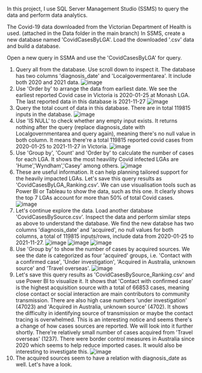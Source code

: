 In this project, I use SQL Server Management Studio (SSMS) to query the data and perform data analytics.

The Covid-19 data downloaded from the Victorian Department of Health is used. (attached in the Data folder in the main branch)
In SSMS, create a new database named 'CovidCasesByLGA'. Load the downloaded '.csv' data and build a database.

Open a new query in SSMA and use the 'CovidCasesByLGA' for query.
1. Query all from the database. Use scroll down to inspect it. The database has two columns 'diagnosis_date' and 'Localgovermentarea'. It include both 2020 and 2021 data.
![image](https://user-images.githubusercontent.com/76986018/144549914-ed301b31-865f-457a-94dd-82c86adb8cf5.png)
2. Use 'Order by' to arrange the data from earliest date. We see the earliest reported Covid case in Victoria is 2020-01-25 at Monash LGA. The last reported data in this database is 2021-11-27
![image](https://user-images.githubusercontent.com/76986018/144551446-bdfa8bd0-4773-4dc3-8f3f-35da4363b912.png)
3. Query the total count of data in this database. There are in total 119815 inputs in the database.
![image](https://user-images.githubusercontent.com/76986018/144551704-5799be97-3909-4497-8ca9-cb8236afaea6.png)
4. Use 'IS NULL' to check whether any empty input exists. It returns nothing after the query (replace diagnosis_date with Localgovernmentarea and query again), meaning there's no null value in both column. It means there're a total 119815 reported covid cases from 2020-01-25 to 2021-11-27 in Victoria.
![image](https://user-images.githubusercontent.com/76986018/144552016-e55fd2d6-84a9-4176-8710-7f95c8ec09d5.png)
5. Use 'Group by', 'Count' and 'Order by' to calculate the number of cases for each LGA. It shows the most heavility Covid infected LGAs are 'Hume','Wyndham','Casey' among others.
![image](https://user-images.githubusercontent.com/76986018/144689278-c9bc0f30-df15-481c-be9c-62dd2031581e.png)
6. These are useful information. It can help planning tailored support for the heavily impacted LGAs. Let's save this query results as 'CovidCasesByLGA_Ranking.csv'. We can use visualisation tools such as Power BI or Tableau to show the data, such as this one. It clearly shows the top 7 LGAs account for more than 50% of total Covid cases.
![image](https://user-images.githubusercontent.com/76986018/144692236-f8f7967b-0cfe-4669-8a09-f95b00f0da13.png)
7. Let's continue explore the data. Load another database 'CovidCasesBySource.csv'. Inspect the data and perform similar steps as above to understand the database. We find the new databse has two columns 'diagnosis_date' and 'acquired', no null values for both columns, a total of 119815 inputs/rows, include data from 2020-01-25 to 2021-11-27.
![image](https://user-images.githubusercontent.com/76986018/144693096-864b9793-f246-4d90-a7a7-950803f57bfc.png)
![image](https://user-images.githubusercontent.com/76986018/144693066-f227aeaf-e202-4d0a-bfa6-a0af32d167fc.png)
![image](https://user-images.githubusercontent.com/76986018/144693143-35286392-91ae-43cf-8f4b-2897f5b55a4d.png)
8. Use 'Group by' to show the number of cases by acquired sources. We see the date is categorized as four 'acquired' groups, i.e. 'Contact with a confirmed case', 'Under investigation', 'Acquired in Australia, unknown source' and 'Travel overseas'.
![image](https://user-images.githubusercontent.com/76986018/144693233-f9ba9463-02b1-472a-b050-104cd2de2c36.png)
9. Let's save this query results as 'CovidCasesBySource_Ranking.csv' and use Power BI to visualize it. It shows that 'Contact with confirmed case' is the highest acquisition source with a total of 66853 cases, meaning close contact or social interaction are main contributors to community transmission. There are also high case numbers 'under investigation' (47023) and 'Acquired in Australia, unknown source' (4702). It shows the difficulty in identifying source of transmission or maybe the contact tracing is overwhelmed. This is an interesting notice and seems there's a change of how cases sources are reported. We will look into it further shortly. There're relatively small number of cases acquired from 'Travel overseas' (1237). There were border control measures in Australia since 2020 which seems to help reduce imported cases. It would also be interesting to investigate this.
![image](https://user-images.githubusercontent.com/76986018/144707154-d42881fe-038f-4506-8ae1-b09666f3ec77.png)
10. The acquired sources seem to have a relation with diagnosis_date as well. Let's have a look.










